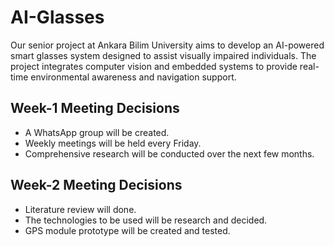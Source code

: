 # AI-Glasses

Our senior project at Ankara Bilim University aims to develop an AI-powered smart glasses system designed to assist visually impaired individuals. The project integrates computer vision and embedded systems to provide real-time environmental awareness and navigation support.

## Week-1 Meeting Decisions
- A WhatsApp group will be created.  
- Weekly meetings will be held every Friday.  
- Comprehensive research will be conducted over the next few months.
## Week-2 Meeting Decisions
- Literature review will done.
- The technologies to be used will be research and decided.
- GPS module prototype will be created and tested.

